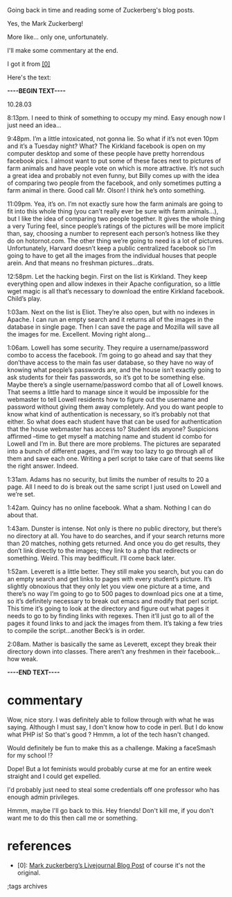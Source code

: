 Going back in time and reading some of Zuckerberg's blog posts.


Yes, the Mark Zuckerberg!

More like... only one, unfortunately.

I'll make some commentary at the end.

I got it from [[0]](#references)

Here's the text:

**----BEGIN TEXT----**

10.28.03

8:13pm. I need to think of something to occupy my mind. Easy enough
now I just need an idea…

9:48pm. I’m a little intoxicated, not gonna lie. So what if it’s not even 10pm and it’s a Tuesday night? What? The Kirkland facebook is open on my computer desktop and some of these people have pretty horrendous facebook pics.
I almost want to put some of these faces next to pictures of farm animals and have people vote on which is more attractive. It’s not such a great idea and probably not even funny, but Billy comes up with the idea of comparing two people from the facebook, and only sometimes putting a farm animal in there. Good call Mr. Olson! I think he’s onto something.

11:09pm. Yea, it’s on. I’m not exactly sure how the farm animals are going to fit into this whole thing (you can’t really ever be sure with farm animals…), but I like the idea of comparing two people together. It gives the whole thing a very Turing feel, since people’s ratings of the pictures will be more implicit than, say, choosing a number to represent each person’s hotness like they do on hotornot.com. The other thing we’re going to need is a lot of pictures. Unfortunately, Harvard doesn’t keep a public centralized
facebook so I’m going to have to get all the images from the individual houses that people arein.
And that means no freshman pictures…drats.

12:58pm. Let the hacking begin. First on the list is Kirkland. They keep everything open and allow indexes in their Apache configuration, so a little wget magic is all that’s necessary to download the entire Kirkland facebook. Child’s play.

1:03am. Next on the list is Eliot. They’re also open, but with no indexes in Apache. I can run an empty search and it returns all of the images in the database in single page. Then I can save the page and Mozilla will save all the images for me.
Excellent. Moving right along…

1:06am. Lowell has some security. They require a username/password combo to access the facebook. I’m going to go ahead and say that they don’thave access to the main fas user database, so they have no way of knowing what people’s passwords are, and
the house isn’t exactly going to ask students for their fas passwords, so it’s got to be something else. Maybe there’s a single username/password combo that all of Lowell knows.
That seems a little hard to manage since it would be impossible for the webmaster to tell Lowell residents how to figure out the username and password without giving them away completely. And you do want people to know what kind of authentication is necessary,
so it’s probably not that either. So what does each student have that can be used for authentication that the house webmaster has access to? Student ids anyone? Suspicions affirmed –time to get myself a matching name and student id combo for Lowell and I’m in. But there are more problems. The pictures are separated into a bunch of different pages, and I’m way too lazy to go through all of them and save each one. Writing a perl script to take care of that seems like the right answer. Indeed.

1:31am. Adams has no security, but limits the number of results to 20 a page. All I need to do is break out the same script I just used on Lowell and we’re set.

1:42am. Quincy has no online facebook. What a sham. Nothing I can do about that.

1:43am. Dunster is intense. Not only is there no public directory, but there’s no directory at all. You have to do searches, and if your search returns more than 20 matches, nothing gets returned. And once you do get results, they don’t link directly
to the images; they link to a php that redirects or something. Weird. This may bedifficult.
I’ll come back later.

1:52am. Leverett is a little better. They still make you search, but you can do an empty search and get links to pages with every student’s picture. It’s slightly obnoxious that they only let you view one picture at a time, and there’s no way I’m going
to go to 500 pages to download pics one at a time, so it’s definitely necessary to break out emacs and modify that perl script. This time it’s going to look at the directory and figure out what pages it needs to go to by finding links with regexes. Then it’ll just go to
all of the pages it found links to and jack the images from them. It’s taking a few tries to
compile the script…another Beck’s is in order.



2:08am. Mather is basically the same as Leverett, except they break their directory down into classes. There aren’t any freshmen in their facebook…how weak.

**----END TEXT----**

# commentary

Wow, nice story. I was definitely able
to follow through with what he was
saying.
Although I must say, I don't know
how to code in perl.
But I do know what PHP is! So that's good ?
Hmmm, a lot of the tech hasn't changed.

Would definitely be fun to make this as a challenge. Making 
a faceSmash for my school !?

Dope! But a lot feminists would probably curse at me 
for an entire week straight and
I could get expelled.

I'd probably just need to steal some
credentials off one professor who
has enough admin privileges.


Hmmm, maybe I'll go back to this.
Hey friends! Don't kill me, if you
don't want me to do this then 
call me or something.


# references
- [0]: [Mark zuckerberg’s Livejournal Blog Post](https://kidsper.wordpress.com/2010/11/28/mark-zuckerbergs-livejournal-blog-post/) of course it's not the original.

;tags archives